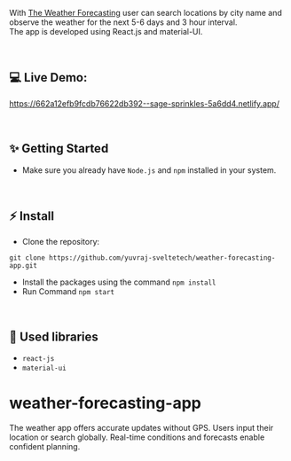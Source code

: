 With [The Weather Forecasting](https://662a12efb9fcdb76622db392--sage-sprinkles-5a6dd4.netlify.app/) user can search locations by city name and observe the weather for the next 5-6 days and 3 hour interval.
<br />
The app is developed using React.js and material-UI.

<br/>

## 💻 Live Demo: 
https://662a12efb9fcdb76622db392--sage-sprinkles-5a6dd4.netlify.app/


<br/>

## ✨ Getting Started

- Make sure you already have `Node.js` and `npm` installed in your system.

<br/>

## ⚡ Install

- Clone the repository:

```
git clone https://github.com/yuvraj-sveltetech/weather-forecasting-app.git

```

- Install the packages using the command `npm install`
- Run Command `npm start`

<br/>

## 📙 Used libraries

- `react-js`
- `material-ui`

# weather-forecasting-app
The weather app offers accurate updates without GPS. Users input their location or search globally. Real-time conditions and forecasts enable confident planning.
